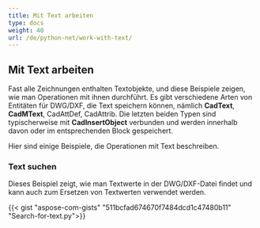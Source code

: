 ```yaml
---
title: Mit Text arbeiten
type: docs
weight: 40
url: /de/python-net/work-with-text/
---
```


## **Mit Text arbeiten**

Fast alle Zeichnungen enthalten Textobjekte, und diese Beispiele zeigen, wie man Operationen mit ihnen durchführt. Es gibt verschiedene Arten von Entitäten für DWG/DXF, die Text speichern können, nämlich **CadText**, **CadMText**, CadAttDef, CadAttrib. Die letzten beiden Typen sind typischerweise mit **CadInsertObject** verbunden und werden innerhalb davon oder im entsprechenden Block gespeichert.

Hier sind einige Beispiele, die Operationen mit Text beschreiben.

### **Text suchen**

Dieses Beispiel zeigt, wie man Textwerte in der DWG/DXF-Datei findet und kann auch zum Ersetzen von Textwerten verwendet werden.

{{< gist "aspose-com-gists" "511bcfad674670f7484dcd1c47480b11" "Search-for-text.py">}}
